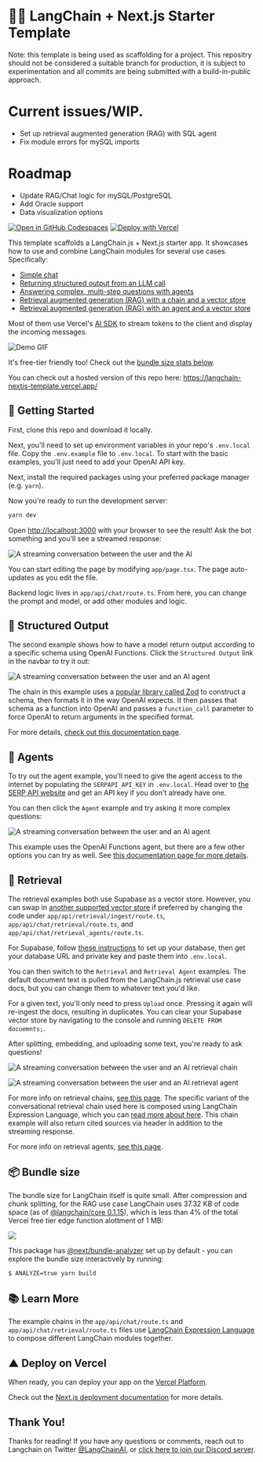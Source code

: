 # 🦜️🔗 LangChain + Next.js Starter Template

Note: this template is being used as scaffolding for a project. This repositry should not be considered a suitable branch for production, it is subject to experimentation and all commits are being submitted with a build-in-public approach.

# Current issues/WIP.

 - Set up retrieval augmented generation (RAG) with SQL agent
 - Fix module errors for mySQL imports

# Roadmap

 - Update RAG/Chat logic for mySQL/PostgreSQL
 - Add Oracle support
 - Data visualization options

[![Open in GitHub Codespaces](https://github.com/codespaces/badge.svg)](https://codespaces.new/langchain-ai/langchain-nextjs-template)
[![Deploy with Vercel](https://vercel.com/button)](https://vercel.com/new/clone?repository-url=https%3A%2F%2Fgithub.com%2Flangchain-ai%2Flangchain-nextjs-template)

This template scaffolds a LangChain.js + Next.js starter app. It showcases how to use and combine LangChain modules for several
use cases. Specifically:

- [Simple chat](/app/api/chat/route.ts)
- [Returning structured output from an LLM call](/app/api/chat/structured_output/route.ts)
- [Answering complex, multi-step questions with agents](/app/api/chat/agents/route.ts)
- [Retrieval augmented generation (RAG) with a chain and a vector store](/app/api/chat/retrieval/route.ts)
- [Retrieval augmented generation (RAG) with an agent and a vector store](/app/api/chat/retrieval_agents/route.ts)

Most of them use Vercel's [AI SDK](https://github.com/vercel-labs/ai) to stream tokens to the client and display the incoming messages.

![Demo GIF](/public/images/agent-convo.gif)

It's free-tier friendly too! Check out the [bundle size stats below](#-bundle-size).

You can check out a hosted version of this repo here: https://langchain-nextjs-template.vercel.app/

## 🚀 Getting Started

First, clone this repo and download it locally.

Next, you'll need to set up environment variables in your repo's `.env.local` file. Copy the `.env.example` file to `.env.local`.
To start with the basic examples, you'll just need to add your OpenAI API key.

Next, install the required packages using your preferred package manager (e.g. `yarn`).

Now you're ready to run the development server:

```bash
yarn dev
```

Open [http://localhost:3000](http://localhost:3000) with your browser to see the result! Ask the bot something and you'll see a streamed response:

![A streaming conversation between the user and the AI](/public/images/chat-conversation.png)

You can start editing the page by modifying `app/page.tsx`. The page auto-updates as you edit the file.

Backend logic lives in `app/api/chat/route.ts`. From here, you can change the prompt and model, or add other modules and logic.

## 🧱 Structured Output

The second example shows how to have a model return output according to a specific schema using OpenAI Functions.
Click the `Structured Output` link in the navbar to try it out:

![A streaming conversation between the user and an AI agent](/public/images/structured-output-conversation.png)

The chain in this example uses a [popular library called Zod](https://zod.dev) to construct a schema, then formats it in the way OpenAI expects.
It then passes that schema as a function into OpenAI and passes a `function_call` parameter to force OpenAI to return arguments in the specified format.

For more details, [check out this documentation page](https://js.langchain.com/docs/modules/chains/popular/structured_output).

## 🦜 Agents

To try out the agent example, you'll need to give the agent access to the internet by populating the `SERPAPI_API_KEY` in `.env.local`.
Head over to [the SERP API website](https://serpapi.com/) and get an API key if you don't already have one.

You can then click the `Agent` example and try asking it more complex questions:

![A streaming conversation between the user and an AI agent](/public/images/agent-conversation.png)

This example uses the OpenAI Functions agent, but there are a few other options you can try as well.
See [this documentation page for more details](https://js.langchain.com/docs/modules/agents/agent_types/).

## 🐶 Retrieval

The retrieval examples both use Supabase as a vector store. However, you can swap in
[another supported vector store](https://js.langchain.com/docs/modules/data_connection/vectorstores/integrations/) if preferred by changing
the code under `app/api/retrieval/ingest/route.ts`, `app/api/chat/retrieval/route.ts`, and `app/api/chat/retrieval_agents/route.ts`.

For Supabase, follow [these instructions](https://js.langchain.com/docs/modules/data_connection/vectorstores/integrations/supabase) to set up your
database, then get your database URL and private key and paste them into `.env.local`.

You can then switch to the `Retrieval` and `Retrieval Agent` examples. The default document text is pulled from the LangChain.js retrieval
use case docs, but you can change them to whatever text you'd like.

For a given text, you'll only need to press `Upload` once. Pressing it again will re-ingest the docs, resulting in duplicates.
You can clear your Supabase vector store by navigating to the console and running `DELETE FROM docuemnts;`.

After splitting, embedding, and uploading some text, you're ready to ask questions!

![A streaming conversation between the user and an AI retrieval chain](/public/images/retrieval-chain-conversation.png)

![A streaming conversation between the user and an AI retrieval agent](/public/images/retrieval-agent-conversation.png)

For more info on retrieval chains, [see this page](https://js.langchain.com/docs/use_cases/question_answering/).
The specific variant of the conversational retrieval chain used here is composed using LangChain Expression Language, which you can
[read more about here](https://js.langchain.com/docs/guides/expression_language/cookbook). This chain example will also return cited sources
via header in addition to the streaming response.

For more info on retrieval agents, [see this page](https://js.langchain.com/docs/use_cases/question_answering/conversational_retrieval_agents).

## 📦 Bundle size

The bundle size for LangChain itself is quite small. After compression and chunk splitting, for the RAG use case LangChain uses 37.32 KB of code space (as of [@langchain/core 0.1.15](https://npmjs.com/package/@langchain/core)), which is less than 4% of the total Vercel free tier edge function alottment of 1 MB:

![](/public/images/bundle-size.png)

This package has [@next/bundle-analyzer](https://www.npmjs.com/package/@next/bundle-analyzer) set up by default - you can explore the bundle size interactively by running:

```bash
$ ANALYZE=true yarn build
```

## 📚 Learn More

The example chains in the `app/api/chat/route.ts` and `app/api/chat/retrieval/route.ts` files use
[LangChain Expression Language](https://js.langchain.com/docs/guides/expression_language/interface) to
compose different LangChain modules together.

## ▲ Deploy on Vercel

When ready, you can deploy your app on the [Vercel Platform](https://vercel.com/new?utm_medium=default-template&filter=next.js&utm_source=create-next-app&utm_campaign=create-next-app-readme).

Check out the [Next.js deployment documentation](https://nextjs.org/docs/deployment) for more details.

## Thank You!

Thanks for reading! If you have any questions or comments, reach out to Langchain on Twitter
[@LangChainAI](https://twitter.com/langchainai), or [click here to join our Discord server](https://discord.gg/langchain).
